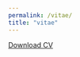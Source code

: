 ```yaml
---
permalink: /vitae/
title: "vitae"
---
```


[Download CV](https://github.com/woodstaylor/CV/raw/main/woodsTaylor_CV.pdf)

<p><i class="fas fa-fw fa-graduation-cap"></i></p>